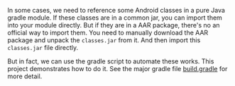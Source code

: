 In some cases, we need to reference some Android classes in a pure Java gradle module. If these classes are in a common jar, you can import them into your module directly. But if they are in a AAR package, there's no an official way to import them. You need to manually download the AAR package and unpack the `classes.jar` from it. And then import this `classes.jar` file directly.

But in fact, we can use the gradle script to automate these works. This project demonstrates how to do it. See the major gradle file [build.gradle](pure-java-lib/build.gradle) for more detail.
